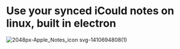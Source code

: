 # Use your synced iCould notes on linux, built in electron 

![2048px-Apple_Notes_icon svg-1410694808(1)](https://github.com/Tre-brock/iCloud-notes-linux/assets/152460754/dcc36751-ce57-4618-baf2-25662fcd1515)
